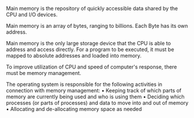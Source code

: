 
Main memory is the repository of quickly accessible data shared by the CPU and I/O devices.

Main memory is an array of bytes, ranging to billions. Each Byte has its own address.

Main memory is the only large storage device that the CPU is able to address and access directly.
For a program to be executed, it must be mapped to absolute addresses and loaded into memory.

To improve utilization of CPU and speed of computer's response, there must be memory management.

The operating system is responsible for the following activities in connection with memory management:
• Keeping track of which parts of memory are currently being used and who is using them
• Deciding which processes (or parts of processes) and data to move into and out of memory
• Allocating and de-allocating memory space as needed